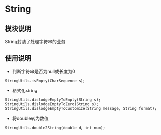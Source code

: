 # String

## 模块说明
String封装了处理字符串的业务

## 使用说明

* 判断字符串是否为null或长度为0
```
StringUtils.isEmpty(CharSequence s);
```
* 格式化string
```
StringUtils.dislodgeEmptyToEmpty(String s);
StringUtils.dislodgeEmptyToZero(String s);
StringUtils.dislodgeEmptyToCustomize(String message, String format);
```
* 将double转为数值
```
StringUtils.double2String(double d, int num);
```